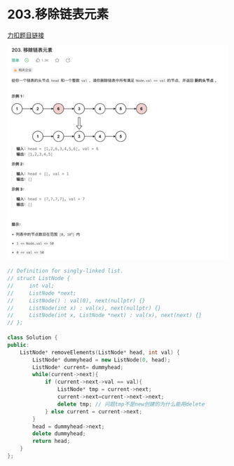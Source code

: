# 203.移除链表元素

[力扣题目链接](https://leetcode.cn/problems/remove-linked-list-elements/description/)

![203移除列表元素.png](../images/203移除列表元素.png)

```cpp
// Definition for singly-linked list.
// struct ListNode {
//     int val;
//     ListNode *next;
//     ListNode() : val(0), next(nullptr) {}
//     ListNode(int x) : val(x), next(nullptr) {}
//     ListNode(int x, ListNode *next) : val(x), next(next) {}
// };

class Solution {
public:
    ListNode* removeElements(ListNode* head, int val) {
        ListNode* dummyhead = new ListNode(0, head);
        ListNode* current= dummyhead;
        while(current->next){
            if (current->next->val == val){
                ListNode* tmp = current->next;
                current->next=current->next->next;
                delete tmp; // 问题tmp不是new创建的为什么能用delete
            } else current = current->next;
        }
        head = dummyhead->next;
        delete dummyhead;
        return head;
    }
};
```